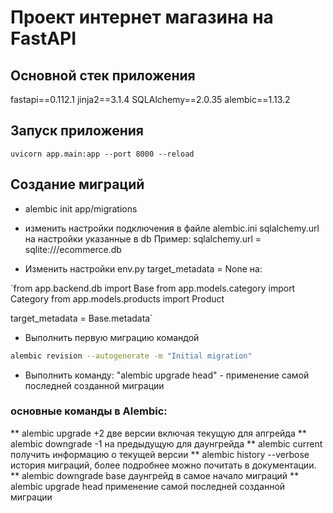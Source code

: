 # Проект интернет магазина на FastAPI


## Основной стек приложения

fastapi==0.112.1
jinja2==3.1.4
SQLAlchemy==2.0.35
alembic==1.13.2


## Запуск приложения

`
uvicorn app.main:app --port 8000 --reload
`

## Создание миграций

* alembic init app/migrations

* изменить настройки подключения в файле alembic.ini sqlalchemy.url на настройки указанные в db
Пример: sqlalchemy.url = sqlite:///ecommerce.db

* Изменить настройки env.py target_metadata = None на: 

`from app.backend.db import Base
from app.models.category import Category
from app.models.products import Product

target_metadata = Base.metadata`

* Выполнить первую миграцию командой

```bash
alembic revision --autogenerate -m "Initial migration"
```

* Выполнить команду: "alembic upgrade head" - применение самой последней созданной миграции

### основные команды в Alembic:

** alembic upgrade +2 две версии включая текущую для апгрейда
** alembic downgrade -1 на предыдущую для даунгрейда
** alembic current получить информацию о текущей версии
** alembic history --verbose история миграций, более подробнее можно почитать в документации.
** alembic downgrade base даунгрейд в самое начало миграций
** alembic upgrade head применение самой последней созданной миграции
